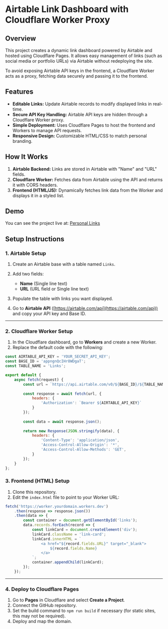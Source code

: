 # Airtable Link Dashboard with Cloudflare Worker Proxy

## Overview
This project creates a dynamic link dashboard powered by Airtable and hosted using Cloudflare Pages. It allows easy management of links (such as social media or portfolio URLs) via Airtable without redeploying the site. 

To avoid exposing Airtable API keys in the frontend, a Cloudflare Worker acts as a proxy, fetching data securely and passing it to the frontend.

## Features
- **Editable Links:** Update Airtable records to modify displayed links in real-time.
- **Secure API Key Handling:** Airtable API keys are hidden through a Cloudflare Worker proxy.
- **Simple Deployment:** Uses Cloudflare Pages to host the frontend and Workers to manage API requests.
- **Responsive Design:** Customizable HTML/CSS to match personal branding.

## How It Works
1. **Airtable Backend:** Links are stored in Airtable with "Name" and "URL" fields.
2. **Cloudflare Worker:** Fetches data from Airtable using the API and returns it with CORS headers.
3. **Frontend (HTML/JS):** Dynamically fetches link data from the Worker and displays it in a styled list.

## Demo
You can see the project live at: [Personal Links](https://personal-links-21x.pages.dev/)

## Setup Instructions

### 1. Airtable Setup
1. Create an Airtable base with a table named `Links`.
2. Add two fields:
   - **Name** (Single line text)
   - **URL** (URL field or Single line text)
3. Populate the table with links you want displayed.

4. Go to **Airtable API** ([https://airtable.com/api](https://airtable.com/api)) and copy your API key and Base ID.

---

### 2. Cloudflare Worker Setup
1. In the Cloudflare dashboard, go to **Workers** and create a new Worker.
2. Replace the default code with the following:

```javascript
const AIRTABLE_API_KEY = 'YOUR_SECRET_API_KEY';
const BASE_ID = 'appngnQcIHr8WDgaT';
const TABLE_NAME = 'Links';

export default {
    async fetch(request) {
        const url = `https://api.airtable.com/v0/${BASE_ID}/${TABLE_NAME}`;
        
        const response = await fetch(url, {
            headers: {
                'Authorization': `Bearer ${AIRTABLE_API_KEY}`
            }
        });
        
        const data = await response.json();
        
        return new Response(JSON.stringify(data), {
            headers: {
                'Content-Type': 'application/json',
                'Access-Control-Allow-Origin': '*',
                'Access-Control-Allow-Methods': 'GET',
            }
        });
    }
};
```

### 3. Frontend (HTML) Setup
1. Clone this repository.
2. Edit the `index.html` file to point to your Worker URL:
```javascript
fetch('https://worker.yourdomain.workers.dev')
    .then(response => response.json())
    .then(data => {
        const container = document.getElementById('links');
        data.records.forEach(record => {
            const linkCard = document.createElement('div');
            linkCard.className = 'link-card';
            linkCard.innerHTML = `
                <a href="${record.fields.URL}" target="_blank">
                    ${record.fields.Name}
                </a>
            `;
            container.appendChild(linkCard);
        });
    });
```

---

### 4. Deploy to Cloudflare Pages
1. Go to **Pages** in Cloudflare and select **Create a Project**.
2. Connect the GitHub repository.
3. Set the build command to `npm run build` if necessary (for static sites, this may not be required).
4. Deploy and map the domain.

